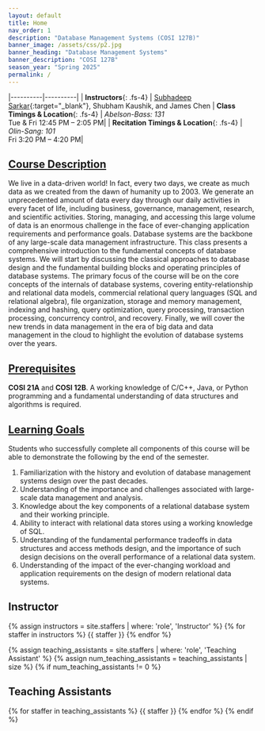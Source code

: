 ```yaml
---
layout: default
title: Home
nav_order: 1
description: "Database Management Systems (COSI 127B)"
banner_image: /assets/css/p2.jpg
banner_heading: "Database Management Systems"
banner_description: "COSI 127B"
season_year: "Spring 2025"
permalink: /
---
```


|----------|----------|
| __Instructors__{: .fs-4} | [<u>Subhadeep Sarkar</u>](https://subhadeep.net){:target="_blank"}, Shubham Kaushik, and James Chen
| __Class Timings & Location__{: .fs-4} | *Abelson-Bass: 131* <br/> Tue & Fri 12:45 PM – 2:05 PM|
| __Recitation Timings & Location__{: .fs-4} | *Olin-Sang: 101* <br/> Fri 3:20 PM – 4:20 PM|

## <u>Course Description</u>
We live in a data-driven world! In fact, every two days, we create as much data as we created from the dawn of humanity up to 2003. We generate an unprecedented amount of data every day through our daily activities in every facet of life, including business, governance, management, research, and scientific activities. Storing, managing, and accessing this large volume of data is an enormous challenge in the face of ever-changing application requirements and performance goals. Database systems are the backbone of any large-scale data management infrastructure. This class presents a comprehensive introduction to the fundamental concepts of database systems. We will start by discussing the classical approaches to database design and the fundamental building blocks and operating principles of database systems. The primary focus of the course will be on the core concepts of the internals of database systems, covering entity-relationship and relational data models, commercial relational query languages (SQL and relational algebra), file organization, storage and memory management, indexing and hashing, query optimization, query processing, transaction processing, concurrency control, and recovery. Finally, we will cover the new trends in data management in the era of big data and data management in the cloud to highlight the evolution of database systems over the years.

## <u>Prerequisites</u>
__COSI 21A__ and __COSI 12B__. A working knowledge of C/C++, Java, or Python programming and a fundamental understanding of data structures and algorithms is required. 

## <u>Learning Goals</u>
Students who successfully complete all components of this course will be able to demonstrate the following by the end of the semester.
1. Familiarization with the history and evolution of database management systems design over the past decades. 
2. Understanding of the importance and challenges associated with large-scale data management and analysis.
3.  Knowledge about the key components of a relational database system and their working principle. 
4. Ability to interact with relational data stores using a working knowledge of SQL.
5. Understanding of the fundamental performance tradeoffs in data structures and access methods design, and the importance of such design decisions on the overall performance of a relational data system. 
6. Understanding of the impact of the ever-changing workload and application requirements on the design of modern relational data systems. 

## Instructor

{% assign instructors = site.staffers | where: 'role', 'Instructor' %}
{% for staffer in instructors %}
{{ staffer }}
{% endfor %}

{% assign teaching_assistants = site.staffers | where: 'role', 'Teaching Assistant' %}
{% assign num_teaching_assistants = teaching_assistants | size %}
{% if num_teaching_assistants != 0 %}

## Teaching Assistants

{% for staffer in teaching_assistants %}
{{ staffer }}
{% endfor %}
{% endif %}
